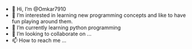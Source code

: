 - 👋 Hi, I’m @Omkar7910
- 👀 I’m interested in learning new programming concepts and like to have fun playing around them.
- 🌱 I’m currently learning python programming
- 💞️ I’m looking to collaborate on ...
- 📫 How to reach me ...

<!---
Omkar7910/Omkar7910 is a ✨ special ✨ repository because its `README.md` (this file) appears on your GitHub profile.
You can click the Preview link to take a look at your changes.
--->
